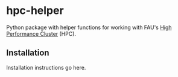 # hpc-helper

Python package with helper functions for working with FAU's [High Performance Cluster](https://hpc.fau.de/) (HPC).

## Installation
Installation instructions go here.

